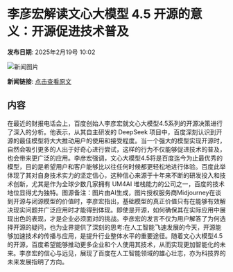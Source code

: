 # 李彦宏解读文心大模型 4.5 开源的意义：开源促进技术普及

**发布日期**: 2025年2月19号 10:02

![新闻图片](https://pic.chinaz.com/picmap/202304261532000985_4.jpg)

**新闻链接**: [点击查看原文](https://www.aibase.com/zh/news/15496)

## 内容

在最近的财报电话会上，百度创始人李彦宏就文心大模型4.5系列的开源决策进行了深入的分析。他表示，从其自主研发的 DeepSeek 项目中，百度深刻认识到开源的最佳模型将大大推动用户的使用和接受程度。当一个强大的模型实现开源时，自然会吸引更多的人出于好奇心进行尝试，这样的行为不仅能够促进技术的普及，也会带来更广泛的应用。李彦宏强调，文心大模型4.5将是百度迄今为止最优秀的模型，目的是希望用户和客户能够比以往任何时候都更轻松地进行体验。百度此举体现了其对自身技术实力的坚定信心，这种信心来源于十年来不断的研发投入和技术创新，尤其是作为全球少数几家拥有 UM4AI 堆栈能力的公司之一，百度的技术地位显得尤为独特。图源备注：图片由AI生成，图片授权服务商Midjourney在谈到开源与闭源模型的价值时，李彦宏指出，基础模型的真正价值只有在能够有效解决现实问题并广泛应用时才能得到体现。即使是开源，如何确保其在实际应用中展现出色的表现，才是企业必须面对的挑战。李彦宏的发言不仅为用户解答了为何选择开源的疑问，也为业界提供了深刻的思考:在人工智能飞速发展的今天，开源能够加速技术的传播与应用，是提升行业整体水平的重要途径。随着文心大模型4.5的开源，百度希望能够推动更多企业和个人使用其技术，从而实现更加智能化的未来。李彦宏的信心与远见，展现了百度在人工智能领域的雄心壮志，亦为科技界的未来发展指明了方向。
